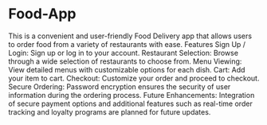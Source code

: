 # Food-App
This is a convenient and user-friendly Food Delivery app that allows users to order food from a variety of restaurants with ease.
Features
Sign Up / Login: Sign up or log in to your account.
Restaurant Selection: Browse through a wide selection of restaurants to choose from.
Menu Viewing: View detailed menus with customizable options for each dish.
Cart: Add your item to cart.
Checkout: Customize your order and proceed to checkout.
Secure Ordering: Password encryption ensures the security of user information during the ordering process.
Future Enhancements: Integration of secure payment options and additional features such as real-time order tracking and loyalty programs are planned for future updates.
